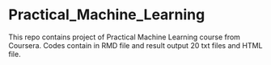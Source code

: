 # Practical_Machine_Learning

This repo contains project of Practical Machine Learning course from Coursera. Codes contain in RMD file and result output 20 txt files and HTML file.
